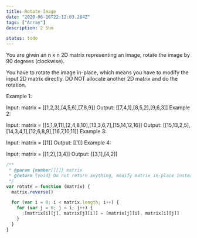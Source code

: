 ```yaml
---
title: Rotate Image
date: "2020-06-16T22:12:03.284Z"
tags: ["Array"]
description: 2 Sum

status: todo
---
```


You are given an n x n 2D matrix representing an image, rotate the image by 90 degrees (clockwise).

You have to rotate the image in-place, which means you have to modify the input 2D matrix directly. DO NOT allocate another 2D matrix and do the rotation.

Example 1:

Input: matrix = [[1,2,3],[4,5,6],[7,8,9]]
Output: [[7,4,1],[8,5,2],[9,6,3]]
Example 2:

Input: matrix = [[5,1,9,11],[2,4,8,10],[13,3,6,7],[15,14,12,16]]
Output: [[15,13,2,5],[14,3,4,1],[12,6,8,9],[16,7,10,11]]
Example 3:

Input: matrix = [[1]]
Output: [[1]]
Example 4:

Input: matrix = [[1,2],[3,4]]
Output: [[3,1],[4,2]]

```javascript
/**
 * @param {number[][]} matrix
 * @return {void} Do not return anything, modify matrix in-place instead.
 */
var rotate = function (matrix) {
  matrix.reverse()

  for (var i = 0; i < matrix.length; i++) {
    for (var j = 0; j < i; j++) {
      ;[matrix[i][j], matrix[j][i]] = [matrix[j][i], matrix[i][j]]
    }
  }
}
```
